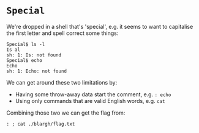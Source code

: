 # `Special`

We're dropped in a shell that's 'special', e.g. it seems to want to capitalise
the first letter and spell correct some things:

``` console
Special$ ls -l
Is al 
sh: 1: Is: not found
Special$ echo
Echo 
sh: 1: Echo: not found
```

We can get around these two limitations by:

  - Having some throw-away data start the comment, e.g. `: echo`
  - Using only commands that are valid English words, e.g. `cat`

Combining those two we can get the flag from:

    : ; cat ./blargh/flag.txt
